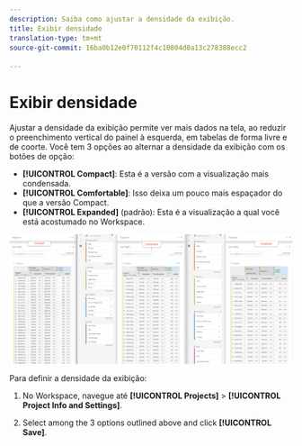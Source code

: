 ```yaml
---
description: Saiba como ajustar a densidade da exibição.
title: Exibir densidade
translation-type: tm+mt
source-git-commit: 16ba0b12e0f70112f4c10804d0a13c278388ecc2

---
```



# Exibir densidade

Ajustar a densidade da exibição permite ver mais dados na tela, ao reduzir o preenchimento vertical do painel à esquerda, em tabelas de forma livre e de coorte.
Você tem 3 opções ao alternar a densidade da exibição com os botões de opção:

- **[!UICONTROL Compact]**: Esta é a versão com a visualização mais condensada.
- **[!UICONTROL Comfortable]**: Isso deixa um pouco mais espaçador do que a versão Compact.
- **[!UICONTROL Expanded]** (padrão): Esta é a visualização a qual você está acostumado no Workspace.

![](assets/view-density.png)

Para definir a densidade da exibição:

1. No Workspace, navegue até **[!UICONTROL Projects]** > **[!UICONTROL Project Info and Settings]**.

1. Select among the 3 options outlined above and click **[!UICONTROL Save]**.
